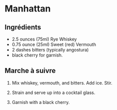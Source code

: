 # Manhattan

## Ingrédients

* 2.5 ounces (75ml) Rye Whiskey
* 0.75 ounce (25ml) Sweet (red) Vermouth
* 2 dashes bitters (typically angostura)
* black cherry for garnish.

## Marche à suivre

1. Mix whiskey, vermouth, and bitters. Add ice. Stir.

2. Strain and serve up into a cocktail glass.

3. Garnish with a black cherry.
